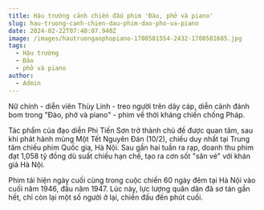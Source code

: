 ```yaml
---
title: Hậu trường cảnh chiến đấu phim 'Đào, phở và piano'
slug: hau-truong-canh-chien-dau-phim-dao-pho-va-piano
date: 2024-02-22T07:40:07.940Z
image: /images/hautruongaophopiano-1708581554-2432-1708581685.jpg
tags:
  - Hậu trường
  - Đào
  - phở và piano
author:
  - Admin
---
```

Nữ chính - diễn viên Thùy Linh - treo người trên dây cáp, diễn cảnh đánh bom trong "Đào, phở và piano" - phim về thời kháng chiến chống Pháp.



Tác phẩm của đạo diễn Phi Tiến Sơn trở thành chủ đề được quan tâm, sau khi phát hành mùng Một Tết Nguyên Đán (10/2), chiếu duy nhất tại Trung tâm chiếu phim Quốc gia, Hà Nội. Sau gần hai tuần ra rạp, doanh thu phim đạt 1,058 tỷ đồng dù suất chiếu hạn chế, tạo ra cơn sốt "săn vé" với khán giả Hà Nội.



Phim tái hiện ngày cuối cùng trong cuộc chiến 60 ngày đêm tại Hà Nội vào cuối năm 1946, đầu năm 1947. Lúc này, lực lượng quân dân đã sơ tán gần hết, chỉ còn lại một số người ở lại, chiến đấu đến phút cuối.
